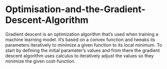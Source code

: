 # Optimisation-and-the-Gradient-Descent-Algorithm

Gradient descent is an optimization algorithm that’s used when training a machine learning model. It’s based on a convex function and tweaks its parameters iteratively to minimize a given function to its local minimum.
To start by defining the initial parameter’s values and from there the gradient descent algorithm uses calculus to iteratively adjust the values so they minimize the given cost-function. 
